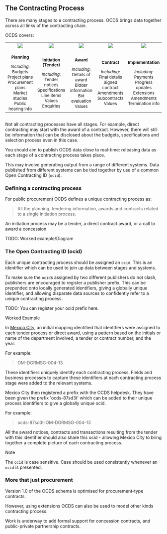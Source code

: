## The Contracting Process

There are many stages to a contracting process. OCDS brings data together across all links of the contracting chain.

OCDS covers:

<table style="margin-bottom:2em;">
    <tr>
        <td width="20%" align="center"><img src="../../_images/green_planning.svg.png" width="80%"></td>
        <td width="20%" align="center"><img src="../../_images/green_tendering.svg.png" width="80%"></td>
        <td width="20%" align="center"><img src="../../_images/green_awarded.svg.png" width="80%"></td>
        <td width="20%" align="center"><img src="../../_images/green_signed.svg.png" width="80%"></td>
        <td width="20%" align="center"><img src="../../_images/green_implementation.svg.png" width="80%"></td>
    </tr>
    <tr>
        <td align="center"><span style="font-size:10pt;"><p><strong>Planning</strong></p><em>Including:</em><br/>Budgets<br/>Project plans<br/>Procurement plans<br/>Market studies<br/>Public hearing info</span></td>
        <td align="center"><span style="font-size:10pt;"><p><strong>Initiation (Tender)</strong></p><em>Including:</em><br/>Tender notices<br/>Specifications<br/>Line items<br/>Values<br/>Enquiries</span></td>
        <td align="center"><span style="font-size:10pt;"><p><strong>Award</strong></p><em>Including:</em><br/>Details of award<br/>Bidder information<br/>Bid evaluation<br/>Values</span></td>
        <td align="center"><span style="font-size:10pt;"><p><strong>Contract</strong></p><em>Including:</em><br/>Final details<br/>Signed contract<br/>Amendments<br/>Subcontracts<br/>Values</span></td>
        <td align="center"><span style="font-size:10pt;"><p><strong>Implementation</strong></p><em>Including:</em><br/>Payments<br/>Progress updates<br/>Extensions<br/>Amendments<br/>Termination info</span></td>
    </tr>
</table><div style="display:none;">
* 
* ![Tender](../../../assets/green_tendering.svg.png)
* ![Award](../../../assets/green_awarded.svg.png)
* ![Contract](../../../assets/green_signed.svg.png)
* ![Implementation](../../../assets/green_implementation.svg.png)
</div>  

Not all contracting processes have all stages. For example, direct contracting may start with the award of a contract. However, there will still be information that can be disclosed about the budgets, specifications and selection process even in this case. 

You should aim to publish OCDS data close to real-time: releasing data as each stage of a contracting process takes place.

This may involve generating output from a range of different systems. Data published from different systems can be tied together by use of a common Open Contracting ID (```ocid```).

### Defining a contracting process

For public procurement OCDS defines a unique contracting process as:

> All the planning, tendering information, awards and contracts related to a single initiation process.

An initiation process may be a tender, a direct contract award, or a call to award a concession. 

TODO: Worked example/Diagram

### The Open Contracting ID (ocid)

Each unique contracting process should be assigned an ```ocid```. This is an identifier which can be used to join up data between stages and systems. 

To make sure the ```ocid```s assigned by two different publishers do not clash, publishers are encouraged to register a publisher prefix. This can be prepended onto locally generated identifiers, giving a globally unique identifier, and allowing disparate data sources to confidently refer to a unique contracting process. 

TODO: You can register your ocid prefix here. 

<div class="example hint" markdown=1>

<p class="first admonition-title">Worked Example</p>

In [Mexico City](http://www.contratosabiertos.cdmx.gob.mx/), an initial mapping identified that identifiers were assigned to each tender process or direct award, using a pattern based on the initials or name of the department involved, a tender or contract number, and the year. 

For example:

> OM-DGRMSG-004-13

These identifiers uniquely identify each contracting process. Fields and business processes to capture these identifiers at each contracting process stage were added to the relevant systems.

Mexico City then registered a prefix with the OCDS helpdesk. They have been given the prefix 'ocds-87sd3t' which can be added to their unique process identifiers to give a globally unique ocid. 

For example:

> ocds-87sd3t-OM-DGRMSG-004-13

All the award notices, contracts and transactions resulting from the tender with this identifier should also share this ocid - allowing Mexico City to bring together a complete picture of each contracting process.

</div>

<div class="warning" markdown=1>
    
<p class="first admonition-title">Note</p>
    
The ```ocid``` is case sensitive. Case should be used consistently whenever an ```ocid``` is presented.

</div>

### More that just procurement

Version 1.0 of the OCDS schema is optimised for procurement-type contracts. 

However, using extensions OCDS can also be used to model other kinds contracting process. 

Work is underway to add formal support for concession contracts, and public-private partnership contracts.
